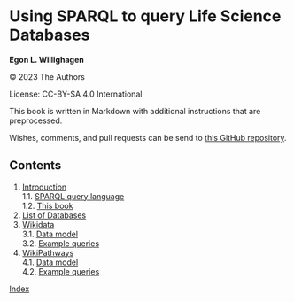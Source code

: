 # Using SPARQL to query Life Science Databases

**Egon L. Willighagen**

© 2023 The Authors

License: CC-BY-SA 4.0 International

This book is written in Markdown with additional instructions that are preprocessed.

Wishes, comments, and pull requests can be send to
[this GitHub repository](https://github.com/BiGCAT-UM/PRA3006-SPARQL/).

## Contents

1. [Introduction](intro.md) <br />
1.1. [SPARQL query language](intro.md#sparql-query-language) <br />
1.2. [This book](intro.md#this-book) <br />
2. [List of Databases](list.md) <br />
3. [Wikidata](wikidata.md) <br />
3.1. [Data model](wikidata.md#data-model) <br />
3.2. [Example queries](wikidata.md#example-queries) <br />
4. [WikiPathways](wikipathways.md) <br />
4.1. [Data model](wikipathways.md#data-model) <br />
4.2. [Example queries](wikipathways.md#example-queries) <br />

[Index](indexList.md) <br />
